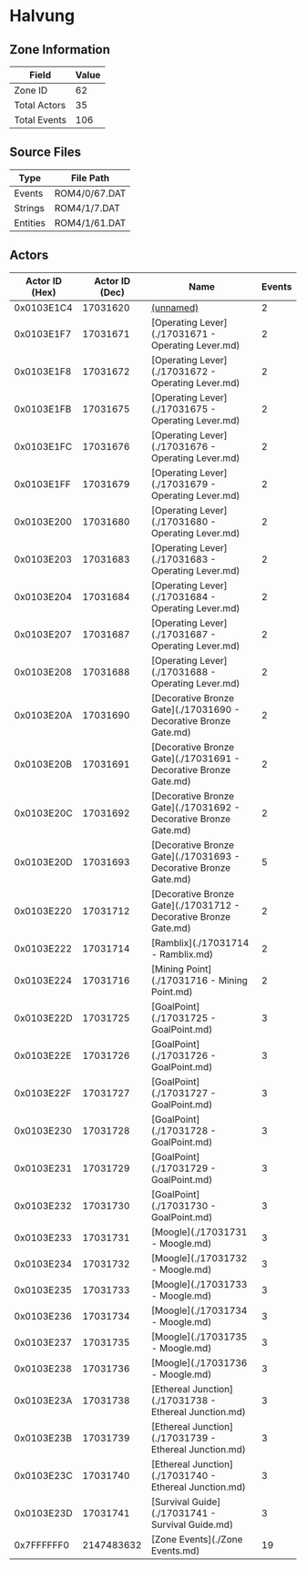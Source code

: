 # Halvung

## Zone Information

| Field        |   Value |
|--------------|---------|
| Zone ID      |      62 |
| Total Actors |      35 |
| Total Events |     106 |

## Source Files

| Type     | File Path     |
|----------|---------------|
| Events   | ROM4/0/67.DAT |
| Strings  | ROM4/1/7.DAT  |
| Entities | ROM4/1/61.DAT |

## Actors

| Actor ID (Hex)   |   Actor ID (Dec) | Name                                                             |   Events |
|------------------|------------------|------------------------------------------------------------------|----------|
| 0x0103E1C4       |         17031620 | [(unnamed)](./17031620.md)                                       |        2 |
| 0x0103E1F7       |         17031671 | [Operating Lever](./17031671 - Operating Lever.md)               |        2 |
| 0x0103E1F8       |         17031672 | [Operating Lever](./17031672 - Operating Lever.md)               |        2 |
| 0x0103E1FB       |         17031675 | [Operating Lever](./17031675 - Operating Lever.md)               |        2 |
| 0x0103E1FC       |         17031676 | [Operating Lever](./17031676 - Operating Lever.md)               |        2 |
| 0x0103E1FF       |         17031679 | [Operating Lever](./17031679 - Operating Lever.md)               |        2 |
| 0x0103E200       |         17031680 | [Operating Lever](./17031680 - Operating Lever.md)               |        2 |
| 0x0103E203       |         17031683 | [Operating Lever](./17031683 - Operating Lever.md)               |        2 |
| 0x0103E204       |         17031684 | [Operating Lever](./17031684 - Operating Lever.md)               |        2 |
| 0x0103E207       |         17031687 | [Operating Lever](./17031687 - Operating Lever.md)               |        2 |
| 0x0103E208       |         17031688 | [Operating Lever](./17031688 - Operating Lever.md)               |        2 |
| 0x0103E20A       |         17031690 | [Decorative Bronze Gate](./17031690 - Decorative Bronze Gate.md) |        2 |
| 0x0103E20B       |         17031691 | [Decorative Bronze Gate](./17031691 - Decorative Bronze Gate.md) |        2 |
| 0x0103E20C       |         17031692 | [Decorative Bronze Gate](./17031692 - Decorative Bronze Gate.md) |        2 |
| 0x0103E20D       |         17031693 | [Decorative Bronze Gate](./17031693 - Decorative Bronze Gate.md) |        5 |
| 0x0103E220       |         17031712 | [Decorative Bronze Gate](./17031712 - Decorative Bronze Gate.md) |        2 |
| 0x0103E222       |         17031714 | [Ramblix](./17031714 - Ramblix.md)                               |        2 |
| 0x0103E224       |         17031716 | [Mining Point](./17031716 - Mining Point.md)                     |        2 |
| 0x0103E22D       |         17031725 | [GoalPoint](./17031725 - GoalPoint.md)                           |        3 |
| 0x0103E22E       |         17031726 | [GoalPoint](./17031726 - GoalPoint.md)                           |        3 |
| 0x0103E22F       |         17031727 | [GoalPoint](./17031727 - GoalPoint.md)                           |        3 |
| 0x0103E230       |         17031728 | [GoalPoint](./17031728 - GoalPoint.md)                           |        3 |
| 0x0103E231       |         17031729 | [GoalPoint](./17031729 - GoalPoint.md)                           |        3 |
| 0x0103E232       |         17031730 | [GoalPoint](./17031730 - GoalPoint.md)                           |        3 |
| 0x0103E233       |         17031731 | [Moogle](./17031731 - Moogle.md)                                 |        3 |
| 0x0103E234       |         17031732 | [Moogle](./17031732 - Moogle.md)                                 |        3 |
| 0x0103E235       |         17031733 | [Moogle](./17031733 - Moogle.md)                                 |        3 |
| 0x0103E236       |         17031734 | [Moogle](./17031734 - Moogle.md)                                 |        3 |
| 0x0103E237       |         17031735 | [Moogle](./17031735 - Moogle.md)                                 |        3 |
| 0x0103E238       |         17031736 | [Moogle](./17031736 - Moogle.md)                                 |        3 |
| 0x0103E23A       |         17031738 | [Ethereal Junction](./17031738 - Ethereal Junction.md)           |        3 |
| 0x0103E23B       |         17031739 | [Ethereal Junction](./17031739 - Ethereal Junction.md)           |        3 |
| 0x0103E23C       |         17031740 | [Ethereal Junction](./17031740 - Ethereal Junction.md)           |        3 |
| 0x0103E23D       |         17031741 | [Survival Guide](./17031741 - Survival Guide.md)                 |        3 |
| 0x7FFFFFF0       |       2147483632 | [Zone Events](./Zone Events.md)                                  |       19 |